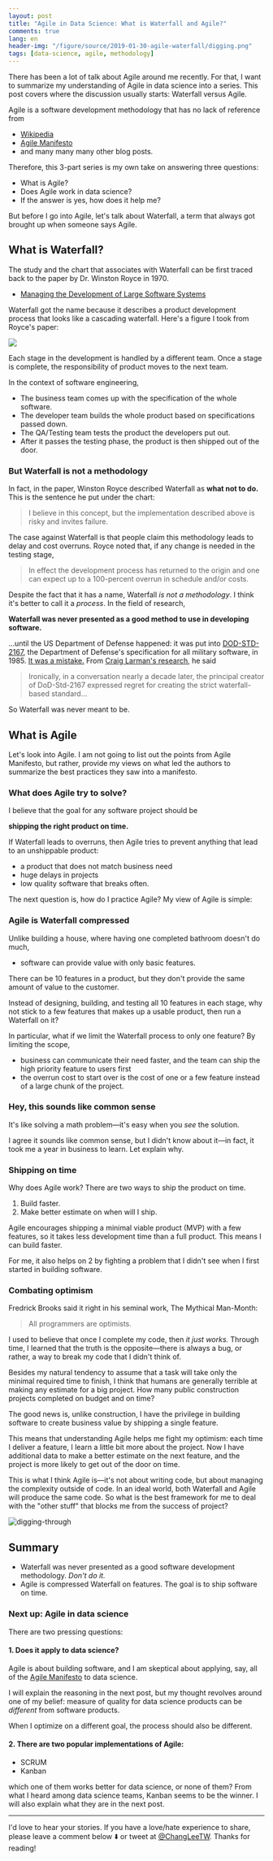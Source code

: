 ```yaml
---
layout: post
title: "Agile in Data Science: What is Waterfall and Agile?"
comments: true
lang: en
header-img: "/figure/source/2019-01-30-agile-waterfall/digging.png"
tags: [data-science, agile, methodology]
---
```


There has been a lot of talk about Agile around me recently. For that, I want to summarize my understanding of Agile in data science into a series. This post covers where the discussion usually starts: Waterfall versus Agile.

Agile is a software development methodology that has no lack of reference from

*	[Wikipedia ](https://en.wikipedia.org/wiki/Agile_software_development)
* [Agile Manifesto](https://agilemanifesto.org/principles.html)
* and many many many other blog posts.

Therefore, this 3-part series is my own take on answering three questions:

* What is Agile?
* Does Agile work in data science?
* If the answer is yes, how does it help me?

But before I go into Agile, let's talk about Waterfall, a term that always got brought up when someone says Agile.

## What is Waterfall?

The study and the chart that associates with Waterfall can be first traced back to the paper by Dr. Winston Royce in 1970.

* [Managing the Development of Large Software Systems](http://www-scf.usc.edu/~csci201/lectures/Lecture11/royce1970.pdf)

 Waterfall got the name because it describes a product development process that looks like a cascading waterfall. Here's a figure I took from Royce's paper:

![](/figure/source/2019-01-30-agile-waterfall/royce.png)

Each stage in the development is handled by a different team. Once a stage is complete, the responsibility of product moves to the next team.

In the context of software engineering,

* The business team comes up with the specification of the whole software.
* The developer team builds the whole product based on specifications passed down.
* The QA/Testing team tests the product the developers put out.
* After it passes the testing phase, the product is then shipped out of the door.

### But Waterfall is not a methodology

In fact, in the paper, Winston Royce described Waterfall as **what not to do.** This is the sentence he put under the chart:

> I believe in this concept, but the implementation described above is risky and invites failure.

The case against Waterfall is that people claim this methodology leads to delay and cost overruns. Royce noted that, if any change is needed in the testing stage,

> In effect the development process has returned to the origin and one can expect up to a 100-percent overrun in schedule and/or costs.

Despite the fact that it has a name, Waterfall _is not a methodology_. I think it's better to call it a _process_. In the field of research,

**Waterfall was never presented as a good method to use in developing software.**

...until the US Department of Defense happened: it was put into [DOD-STD-2167](https://en.wikipedia.org/wiki/DOD-STD-2167), the Department of Defense's specification for all military software, in 1985. [It was a mistake.](http://beza1e1.tuxen.de/waterfall.html) From [Craig Larman's research](http://www.craiglarman.com/wiki/downloads/misc/history-of-iterative-larman-and-basili-ieee-computer.pdf), he said

> Ironically, in a conversation nearly a decade later, the principal creator of DoD-Std-2167 expressed regret for creating the strict waterfall-based standard...

So Waterfall was never meant to be.

## What is Agile

Let's look into Agile. I am not going to list out the points from Agile Manifesto, but rather, provide my views on what led the authors to summarize the best practices they saw into a manifesto.

### What does Agile try to solve?

I believe that the goal for any software project should be

**shipping the right product on time.**

If Waterfall leads to overruns, then Agile tries to prevent anything that lead to an unshippable product:

* a product that does not match business need
* huge delays in projects
* low quality software that breaks often.

The next question is, how do I practice Agile? My view of Agile is simple:

### Agile is Waterfall compressed

Unlike building a house, where having one completed bathroom doesn't do much,

* software can provide value with only basic features.

There can be 10 features in a product, but they don't provide the same amount of value to the customer.

Instead of designing, building, and testing all 10 features in each stage, why not stick to a few features that makes up a usable product, then run a Waterfall on it?

In particular, what if we limit the Waterfall process to only one feature? By limiting the scope,

* business can communicate their need faster, and the team can ship the high priority feature to users first
* the overrun cost to start over is the cost of one or a few feature instead of a large chunk of the project.

### Hey, this sounds like common sense

It's like solving a math problem—it's easy when you _see_ the solution.

I agree it sounds like common sense, but I didn't know about it—in fact, it took me a year in business to learn. Let explain why.

### Shipping on time

Why does Agile work? There are two ways to ship the product on time.

1. Build faster.
2. Make better estimate on when will I ship.

Agile encourages shipping a minimal viable product (MVP) with a few features, so it takes less development time than a full product. This means I can build faster.

For me, it also helps on 2 by fighting a problem that I didn't see when I first started in building software.

### Combating optimism

Fredrick Brooks said it right in his seminal work, The Mythical Man-Month:

> All programmers are optimists.

I used to believe that once I complete my code, then _it just works._ Through time, I learned that the truth is the opposite—there is always a bug, or rather, a way to break my code that I didn't think of.

Besides my natural tendency to assume that a task will take only the minimal required time to finish, I think that humans are generally terrible at making any estimate for a big project. How many public construction projects completed on budget and on time?

The good news is, unlike construction, I have the privilege in building software to create business value by shipping a single feature.

This means that understanding Agile helps me fight my optimism: each time I deliver a feature, I learn a little bit more about the project. Now I have additional data to make a better estimate on the next feature, and the project is more likely to get out of the door on time.

This is what I think Agile is—it's not about writing code, but about managing the complexity outside of code. In an ideal world, both Waterfall and Agile will produce the same code. So what is the best framework for me to deal with the "other stuff" that blocks me from the success of project?

![digging-through](/figure/source/2019-01-30-agile-waterfall/digging.png)


## Summary

* Waterfall was never presented as a good software development methodology. _Don't do it._
* Agile is compressed Waterfall on features. The goal is to ship software on time.

### Next up: Agile in data science

There are two pressing questions:

#### 1. Does it apply to data science?

Agile is about building software, and I am skeptical about applying, say, all of the [Agile Manifesto](https://agilemanifesto.org/principles.html) to data science.

I will explain the reasoning in the next post, but my thought revolves around one of my belief: measure of quality for data science products can be _different_ from software products.

When I optimize on a different goal, the process should also be different.

#### 2. There are two popular implementations of Agile:

* SCRUM
* Kanban

which one of them works better for data science, or none of them? From what I heard among data science teams, Kanban seems to be the winner. I will also explain what they are in the next post.

***

I'd love to hear your stories. If you have a love/hate experience to share, please leave a comment below ⬇️ or tweet at [@ChangLeeTW](https://twitter.com/ChangLeeTW). Thanks for reading!
